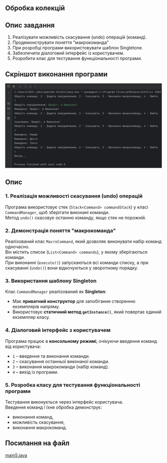 ## Обробка колекцій 

## Опис завдання

1. Реалізувати можливість скасування (undo) операцій (команд).
2. Продемонструвати поняття "макрокоманда"
3.  При розробці програми використовувати шаблон Singletone.
4. Забезпечити діалоговий інтерфейс із користувачем.
5. Розробити клас для тестування функціональності програми.

## Скріншот виконання програми
![5.5.png](../../image/5.5.png)

## Опис

### 1. Реалізація можливості скасування (undo) операцій
Програма використовує стек (`Stack<Command> commandStack`) у класі `CommandManager`, щоб зберігати виконані команди.  
Метод `undo()` скасовує останню команду, якщо стек не порожній.

### 2. Демонстрація поняття "макрокоманда"
Реалізований клас `MacroCommand`, який дозволяє виконувати набір команд одночасно.  
Він містить список (`List<Command> commands`), у якому зберігаються команди.  
При виконанні (`execute()`) запускаються всі команди списку, а при скасуванні (`undo()`) вони відкочуються у зворотному порядку.

### 3. Використання шаблону Singleton
Клас `CommandManager` реалізований як **Singleton**:
- Має **приватний конструктор** для запобігання створенню екземплярів напряму.
- Використовує **статичний метод `getInstance()`**, який повертає єдиний екземпляр класу.

### 4. Діалоговий інтерфейс з користувачем
Програма працює в **консольному режимі**, очікуючи введення команд від користувача:
- `1` – введення та виконання команди.
- `2` – скасування останньої виконаної команди.
- `3` – виконання макрокоманди (набір команд).
- `4` – вихід із програми.

### 5. Розробка класу для тестування функціональності програми
Тестування виконується через інтерфейс користувача.  
Введення команд і їхня обробка демонструє:
- виконання команд,
- можливість скасування,
- виконання макрокоманд.

## Посилання на файл

[main5.java](main5.java)
